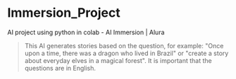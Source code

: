 # Immersion_Project
AI project using python in colab - AI Immersion | Alura

> This AI generates stories based on the question, for example: "Once upon a time, there was a dragon who lived in Brazil" or "create a story about everyday elves in a magical forest".
It is important that the questions are in English.
